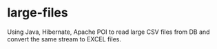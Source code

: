 # large-files
Using Java, Hibernate, Apache POI to read large CSV files from DB and convert the same stream to EXCEL files.
